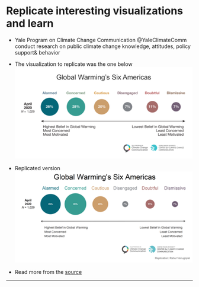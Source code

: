 # Replicate interesting visualizations and learn

- Yale Program on Climate Change Communication @YaleClimateComm conduct research on public climate change knowledge, attitudes, policy support& behavior
- The visualization to replicate was the one below
![Original](https://raw.githubusercontent.com/rahulvenugopal/ReplicateViz/main/Climate%20change%20communication/images/Global%20warming.png)
- Replicated version
![](https://raw.githubusercontent.com/rahulvenugopal/ReplicateViz/main/Climate%20change%20communication/images/Global%20warming%20replication.png)

- Read more from the [source](https://climatecommunication.yale.edu/publications/climate-change-in-the-american-mind-september-2021/)
---

